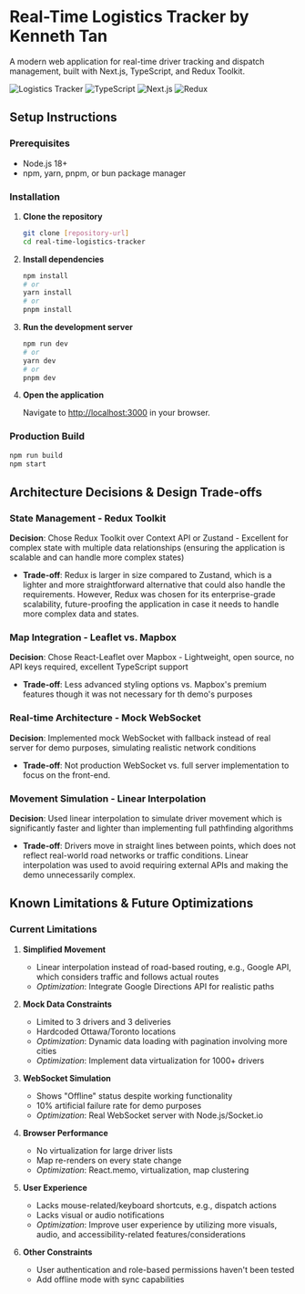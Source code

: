 # Real-Time Logistics Tracker by Kenneth Tan

A modern web application for real-time driver tracking and dispatch management, built with Next.js, TypeScript, and Redux Toolkit.

![Logistics Tracker](https://img.shields.io/badge/Status-Production%20Ready-brightgreen)
![TypeScript](https://img.shields.io/badge/TypeScript-5.0-blue)
![Next.js](https://img.shields.io/badge/Next.js-14-black)
![Redux](https://img.shields.io/badge/Redux%20Toolkit-2.0-purple)

## Setup Instructions

### Prerequisites

- Node.js 18+
- npm, yarn, pnpm, or bun package manager

### Installation

1. **Clone the repository**

   ```bash
   git clone [repository-url]
   cd real-time-logistics-tracker
   ```

2. **Install dependencies**

   ```bash
   npm install
   # or
   yarn install
   # or
   pnpm install
   ```

3. **Run the development server**

   ```bash
   npm run dev
   # or
   yarn dev
   # or
   pnpm dev
   ```

4. **Open the application**

   Navigate to [http://localhost:3000](http://localhost:3000) in your browser.

### Production Build

```bash
npm run build
npm start
```

## Architecture Decisions & Design Trade-offs

### State Management - Redux Toolkit

**Decision**: Chose Redux Toolkit over Context API or Zustand - Excellent for complex state with multiple data relationships (ensuring the application is scalable and can handle more complex states)

- **Trade-off**: Redux is larger in size compared to Zustand, which is a lighter and more straightforward alternative that could also handle the requirements. However, Redux was chosen for its enterprise-grade scalability, future-proofing the application in case it needs to handle more complex data and states.

### Map Integration - Leaflet vs. Mapbox

**Decision**: Chose React-Leaflet over Mapbox - Lightweight, open source, no API keys required, excellent TypeScript support

- **Trade-off**: Less advanced styling options vs. Mapbox's premium features though it was not necessary for th demo's purposes

### Real-time Architecture - Mock WebSocket

**Decision**: Implemented mock WebSocket with fallback instead of real server for demo purposes, simulating realistic network conditions

- **Trade-off**: Not production WebSocket vs. full server implementation to focus on the front-end.

### Movement Simulation - Linear Interpolation

**Decision**: Used linear interpolation to simulate driver movement which is significantly faster and lighter than implementing full pathfinding algorithms

- **Trade-off**: Drivers move in straight lines between points, which does not reflect real-world road networks or traffic conditions. Linear interpolation was used to avoid requiring external APIs and making the demo unnecessarily complex.

## Known Limitations & Future Optimizations

### Current Limitations

1. **Simplified Movement**

   - Linear interpolation instead of road-based routing, e.g., Google API, which considers traffic and follows actual routes
   - _Optimization_: Integrate Google Directions API for realistic paths

2. **Mock Data Constraints**

   - Limited to 3 drivers and 3 deliveries
   - Hardcoded Ottawa/Toronto locations
   - _Optimization_: Dynamic data loading with pagination involving more cities
   - _Optimization_: Implement data virtualization for 1000+ drivers

3. **WebSocket Simulation**

   - Shows "Offline" status despite working functionality
   - 10% artificial failure rate for demo purposes
   - _Optimization_: Real WebSocket server with Node.js/Socket.io

4. **Browser Performance**

   - No virtualization for large driver lists
   - Map re-renders on every state change
   - _Optimization_: React.memo, virtualization, map clustering

5. **User Experience**

   - Lacks mouse-related/keyboard shortcuts, e.g., dispatch actions
   - Lacks visual or audio notifications
   - _Optimization_: Improve user experience by utilizing more visuals, audio, and accessibility-related features/considerations

6. **Other Constraints**

   - User authentication and role-based permissions haven't been tested
   - Add offline mode with sync capabilities
